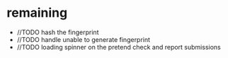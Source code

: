 # remaining
- //TODO hash the fingerprint
- //TODO handle unable to generate fingerprint
- //TODO loading spinner on the pretend check and report submissions

